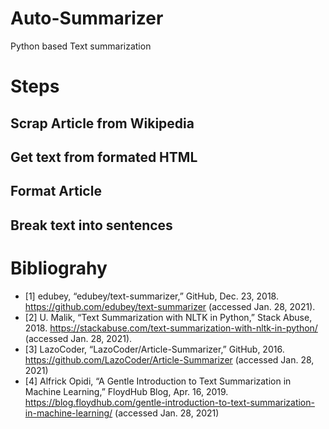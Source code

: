# Auto-Summarizer
Python based Text summarization 


# Steps

## Scrap Article from Wikipedia
## Get text from formated HTML
## Format Article
## Break text into sentences




# Bibliograhy
* [1] edubey, “edubey/text-summarizer,” GitHub, Dec. 23, 2018. https://github.com/edubey/text-summarizer (accessed Jan. 28, 2021).
* [2] U. Malik, “Text Summarization with NLTK in Python,” Stack Abuse, 2018. https://stackabuse.com/text-summarization-with-nltk-in-python/ (accessed Jan. 28, 2021).
* [3] LazoCoder, “LazoCoder/Article-Summarizer,” GitHub, 2016. https://github.com/LazoCoder/Article-Summarizer (accessed Jan. 28, 2021)
* [4] Alfrick Opidi, “A Gentle Introduction to Text Summarization in Machine Learning,” FloydHub Blog, Apr. 16, 2019. https://blog.floydhub.com/gentle-introduction-to-text-summarization-in-machine-learning/ (accessed Jan. 28, 2021)

